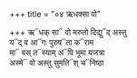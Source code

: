 +++
title = "०४ ऋधक्सा वो"

+++
ऋ᳓धक् सा᳓ वो मरुतो दिद्यु᳓द् अस्तु  
य᳓द् व आ᳓गः पुरुष᳓ता क᳓राम  
मा᳓ वस् त᳓स्याम् अ᳓पि भूमा यजत्रा  
अस्मे᳓ वो अस्तु सुमति᳓श् च᳓निष्ठा